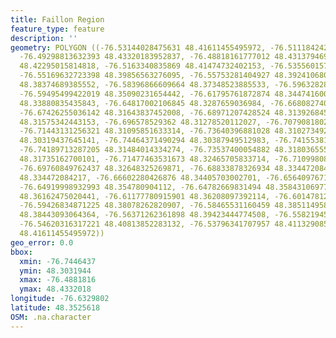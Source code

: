```yaml
---
title: Faillon Region
feature_type: feature
description: ''
geometry: POLYGON ((-76.53144028475631 48.41611455495972, -76.51118424227866 48.42568414205973,
  -76.49298813632393 48.43320183952837, -76.48818161777012 48.43137946953971, -76.49882462314014
  48.42295015814818, -76.5163340835869 48.41474732402153, -76.5355601578031 48.40905013268313,
  -76.55169632723398 48.39856563276095, -76.55753281404927 48.39241068058539, -76.575728920004
  48.38374689385552, -76.58396866609664 48.37348523885533, -76.59632828523608 48.35820294208345,
  -76.59495499422019 48.35090231654442, -76.61795761872874 48.34474160005418, -76.63409378816051
  48.33880835435843, -76.64817002106845 48.3287659036984, -76.66808274079169 48.32328736965493,
  -76.67426255036142 48.31643837452008, -76.68971207428524 48.31392684590558, -76.69211533356261
  48.31575342443153, -76.696578529362 48.31278520112027, -76.70790818023997 48.31506846514739,
  -76.71443131256321 48.31095851633314, -76.73640396881028 48.31027349267916, -76.74086716460968
  48.30319437645141, -76.74464371490294 48.30387949512983, -76.74155381011764 48.31210020198829,
  -76.74189713287205 48.31484014334274, -76.73537400054882 48.31803655563328, -76.72747757720967
  48.31735162700101, -76.71477463531673 48.32465705833714, -76.71099808502436 48.32739632535868,
  -76.69760849762437 48.32648325269871, -76.68833878326934 48.334472084217, -76.67769577790024
  48.334472084217, -76.66602280426876 48.34405703002701, -76.65640976716112 48.35090231654442,
  -76.64919998932993 48.354780904112, -76.64782669831494 48.3584310697755, -76.63169052888314
  48.36162475020441, -76.61177780915901 48.36208097392114, -76.60147812654343 48.37257299163906,
  -76.59426834871225 48.38078262820907, -76.58465531160459 48.38511495823935, -76.57950547029635
  48.38443093064364, -76.56371262361898 48.39423444774508, -76.55821945955722 48.40244059102005,
  -76.54620316317221 48.40813852283132, -76.53796341707957 48.41132908581778, -76.53144028475631
  48.41611455495972))
geo_error: 0.0
bbox:
  xmin: -76.7446437
  ymin: 48.3031944
  xmax: -76.4881816
  ymax: 48.4332018
longitude: -76.6329802
latitude: 48.3525618
OSM: .na.character
---
```

